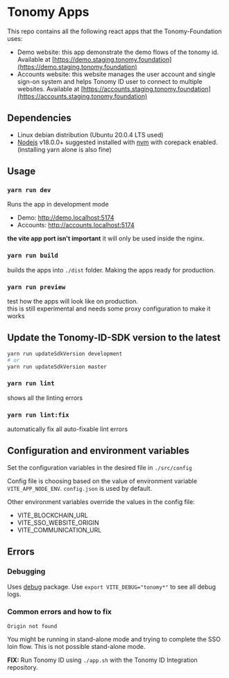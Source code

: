 # Tonomy Apps

This repo contains all the following react apps that the Tonomy-Foundation uses:

- Demo website: this app demonstrate the demo flows of the tonomy id. Available at [https://demo.staging.tonomy.foundation](https://demo.staging.tonomy.foundation)
- Accounts website: this website manages the user account and single sign-on system and helps Tonomy ID user to connect to multiple websites. Available at [https://accounts.staging.tonomy.foundation](https://accounts.staging.tonomy.foundation)

## Dependencies

- Linux debian distribution (Ubuntu 20.0.4 LTS used)
- [Nodejs](https://nodejs.org) v18.0.0+ suggested installed with [nvm](https://github.com/nvm-sh/nvm) with corepack enabled. (installing yarn alone is also fine)

## Usage

### `yarn run dev`

Runs the app in development mode

- Demo: <http://demo.localhost:5174>
- Accounts: <http://accounts.localhost:5174>

**the vite app port isn't important**  it will only be used inside the nginx.

### `yarn run build`

builds the apps into `./dist` folder.
Making the apps ready for production.

### `yarn run preview`

test how the apps will look like on production. <br>
this is still experimental and needs some proxy configuration to make it works


## Update the Tonomy-ID-SDK version to the latest

```bash
yarn run updateSdkVersion development
# or
yarn run updateSdkVersion master
```

### `yarn run lint`

shows all the linting errors

### `yarn run lint:fix`

automatically fix all auto-fixable lint errors

## Configuration and environment variables

Set the configuration variables in the desired file in `./src/config`

Config file is choosing based on the value of environment variable `VITE_APP_NODE_ENV`. `config.json` is used by default.

Other environment variables override the values in the config file:

- VITE_BLOCKCHAIN_URL
- VITE_SSO_WEBSITE_ORIGIN
- VITE_COMMUNICATION_URL

## Errors

### Debugging

Uses [debug](https://www.npmjs.com/package/debug) package. Use `export VITE_DEBUG="tonomy*"` to see all debug logs.

### Common errors and how to fix

`Origin not found`

You might be running in stand-alone mode and trying to complete the SSO loin flow. This is not possible stand-alone mode.

**FIX:** Run Tonomy ID using `./app.sh` with the Tonomy ID Integration repository.
